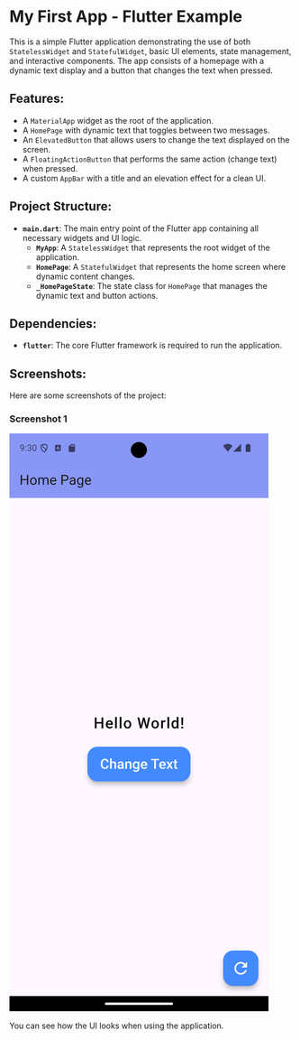 # My First App - Flutter Example

This is a simple Flutter application demonstrating the use of both `StatelessWidget` and `StatefulWidget`, basic UI elements, state management, and interactive components. The app consists of a homepage with a dynamic text display and a button that changes the text when pressed.

## Features:
- A `MaterialApp` widget as the root of the application.
- A `HomePage` with dynamic text that toggles between two messages.
- An `ElevatedButton` that allows users to change the text displayed on the screen.
- A `FloatingActionButton` that performs the same action (change text) when pressed.
- A custom `AppBar` with a title and an elevation effect for a clean UI.

## Project Structure:
- **`main.dart`**: The main entry point of the Flutter app containing all necessary widgets and UI logic.
  - **`MyApp`**: A `StatelessWidget` that represents the root widget of the application.
  - **`HomePage`**: A `StatefulWidget` that represents the home screen where dynamic content changes.
  - **`_HomePageState`**: The state class for `HomePage` that manages the dynamic text and button actions.

## Dependencies:
- **`flutter`**: The core Flutter framework is required to run the application.

## Screenshots:

Here are some screenshots of the project:

### Screenshot 1
![Screenshot 1](assets/screenshot1.png)

You can see how the UI looks when using the application.